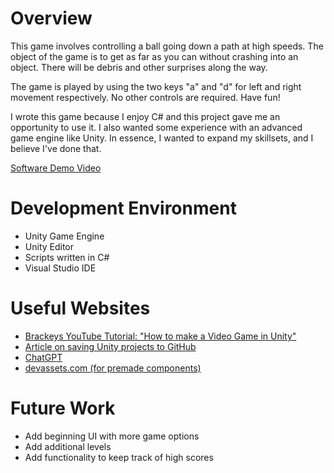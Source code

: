# Overview

This game involves controlling a ball going down a path at high speeds. The object of the game is to get as far as you can without crashing into an object. There will be debris and other surprises along the way.

The game is played by using the two keys "a" and "d" for left and right movement respectively. No other controls are required. Have fun!

I wrote this game because I enjoy C# and this project gave me an opportunity to use it. I also wanted some experience with an advanced game engine like Unity. In essence, I wanted to expand my skillsets, and I believe I've done that.

[Software Demo Video](https://youtu.be/dRK4BEYC1yE)

# Development Environment

* Unity Game Engine
* Unity Editor
* Scripts written in C#
* Visual Studio IDE

# Useful Websites

* [Brackeys YouTube Tutorial: "How to make a Video Game in Unity"](https://www.youtube.com/watch?v=j48LtUkZRjU&list=PLPV2KyIb3jR5QFsefuO2RlAgWEz6EvVi6)
* [Article on saving Unity projects to GitHub](https://cadacreate.medium.com/how-to-add-existing-unity-project-to-github-916ad75160e7)
* [ChatGPT](https://chat.openai.com)
* [devassets.com (for premade components)](https://devassets.com)

# Future Work

* Add beginning UI with more game options
* Add additional levels
* Add functionality to keep track of high scores

